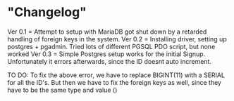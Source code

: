 <h1>"Changelog" </h1>

<p>
Ver 0.1 = Attempt to setup with MariaDB got shut down by a retarded handling of foreign keys in the system. 
Ver 0.2 = Installing driver, setting up postgres + pgadmin. Tried lots of different PGSQL PDO script, but none worked 
Ver 0.3 = Simple Postgres setup works for the initial Signup. Unfortunately it errors afterwards, since the ID doesnt auto increment.

TO DO:
To fix the above error, we have to replace BIGINT(11) with a SERIAL for all the ID's.
But then we have to fix the foreign keys as well, since they have to be the same type and value ()

</p>
